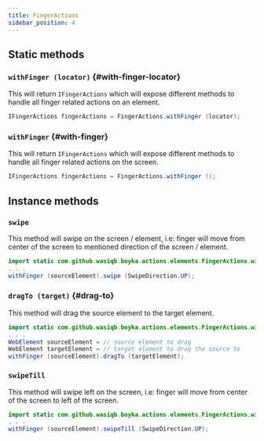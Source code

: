 ```yaml
---
title: FingerActions
sidebar_position: 4
---
```


## Static methods

### `withFinger (locator)` {#with-finger-locator}

This will return `IFingerActions` which will expose different methods to handle all finger related actions on an element.

```java
IFingerActions fingerActions = FingerActions.withFinger (locator);
```

### `withFinger` {#with-finger}

This will return `IFingerActions` which will expose different methods to handle all finger related actions on the screen.

```java
IFingerActions fingerActions = FingerActions.withFinger ();
```

## Instance methods

### `swipe`

This method will swipe on the screen / element, i.e: finger will move from center of the screen to mentioned direction of the screen / element.

```java
import static com.github.wasiqb.boyka.actions.elements.FingerActions.withFinger;
. . .
withFinger (sourceElement).swipe (SwipeDirection.UP);
```

### `dragTo (target)` {#drag-to}

This method will drag the source element to the target element.

```java
import static com.github.wasiqb.boyka.actions.elements.FingerActions.withFinger;
. . .
WebElement sourceElement = // source element to drag
WebElement targetElement = // target element to drag the source to
withFinger (sourceElement).dragTo (targetElement);
```

### `swipeTill`

This method will swipe left on the screen, i.e: finger will move from center of the screen to left of the screen.

```java
import static com.github.wasiqb.boyka.actions.elements.FingerActions.withFinger;
. . .
withFinger (sourceElement).swipeTill (SwipeDirection.UP);
```
